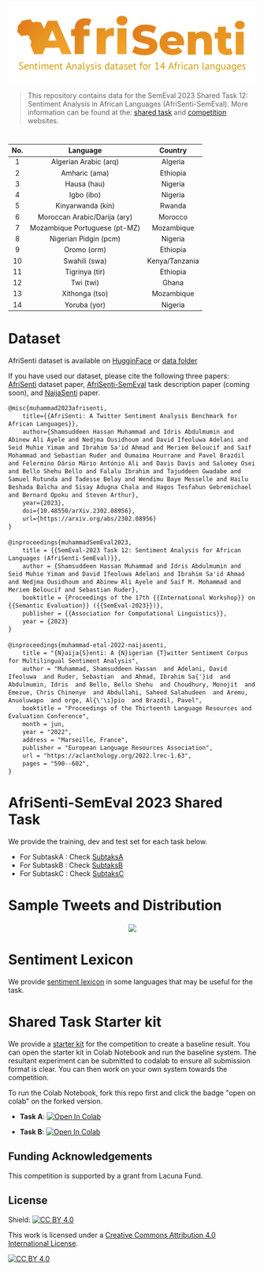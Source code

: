 
<p align="center">
  <img align="center" src="images/afrisenti-twitter.png" />
  
> This repository contains data for the SemEval 2023 Shared Task 12: Sentiment Analysis in African Languages (AfriSenti-SemEval). More information can be found at the: [shared task](https://afrisenti-semeval.github.io) and [competition](https://codalab.lisn.upsaclay.fr/competitions/7320) websites.


  <h1 align="center"> </h1>
</p>


<div style="text-align:center;">


| No. | Language             | Country          |
|-----|----------------------|------------------|
| 1   | Algerian Arabic (arq)      | Algeria          |
| 2   | Amharic  (ama)                | Ethiopia         |
| 3   | Hausa   (hau)               | Nigeria          |
| 4   | Igbo  (ibo)                | Nigeria          |
| 5   | Kinyarwanda    (kin)        | Rwanda           |
| 6   | Moroccan Arabic/Darija (ary)| Morocco          |
| 7   | Mozambique Portuguese (pt-MZ)| Mozambique       |
| 8   | Nigerian Pidgin  (pcm)     | Nigeria          |
| 9   | Oromo   (orm)              | Ethiopia         |
| 10  | Swahili     (swa)         | Kenya/Tanzania   |
| 11  | Tigrinya    (tir)          | Ethiopia         |
| 12  | Twi        (twi)            | Ghana            |
| 13  | Xithonga        (tso)            | Mozambique          |
| 14  | Yoruba    (yor)            | Nigeria          |


</div>

# Dataset

AfriSenti dataset is available on [HugginFace](https://huggingface.co/datasets/shmuhammad/AfriSenti-twitter-sentiment) or [data folder](https://github.com/afrisenti-semeval/afrisent-semeval-2023/tree/main/data)


If you have used our dataset, please cite the following three papers: [AfriSenti](https://arxiv.org/abs/2302.08956) dataset paper, [AfriSenti-SemEval](https://github.com/afrisenti-semeval/afrisent-semeval-2023) task description paper (coming soon), and [NaijaSenti](https://aclanthology.org/2022.lrec-1.63) paper. 

```
@misc{muhammad2023afrisenti,
    title={{AfriSenti: A Twitter Sentiment Analysis Benchmark for African Languages}},
    author={Shamsuddeen Hassan Muhammad and Idris Abdulmumin and Abinew Ali Ayele and Nedjma Ousidhoum and David Ifeoluwa Adelani and Seid Muhie Yimam and Ibrahim Sa'id Ahmad and Meriem Beloucif and Saif Mohammad and Sebastian Ruder and Oumaima Hourrane and Pavel Brazdil and Felermino Dário Mário António Ali and Davis Davis and Salomey Osei and Bello Shehu Bello and Falalu Ibrahim and Tajuddeen Gwadabe and Samuel Rutunda and Tadesse Belay and Wendimu Baye Messelle and Hailu Beshada Balcha and Sisay Adugna Chala and Hagos Tesfahun Gebremichael and Bernard Opoku and Steven Arthur},
    year={2023},
    doi={10.48550/arXiv.2302.08956},
    url={https://arxiv.org/abs/2302.08956}
}

@inproceedings{muhammadSemEval2023,
    title = {{SemEval-2023 Task 12: Sentiment Analysis for African Languages (AfriSenti-SemEval)}},
    author = {Shamsuddeen Hassan Muhammad and Idris Abdulmumin and Seid Muhie Yimam and David Ifeoluwa Adelani and Ibrahim Sa'id Ahmad and Nedjma Ousidhoum and Abinew Ali Ayele and Saif M. Mohammad and Meriem Beloucif and Sebastian Ruder},
    booktitle = {Proceedings of the 17th {{International Workshop}} on {{Semantic Evaluation}} ({{SemEval-2023}})},
    publisher = {{Association for Computational Linguistics}},
    year = {2023}
}

@inproceedings{muhammad-etal-2022-naijasenti,
    title = "{N}aija{S}enti: A {N}igerian {T}witter Sentiment Corpus for Multilingual Sentiment Analysis",
    author = "Muhammad, Shamsuddeen Hassan  and Adelani, David Ifeoluwa  and Ruder, Sebastian  and Ahmad, Ibrahim Sa{'}id  and Abdulmumin, Idris  and Bello, Bello Shehu  and Choudhury, Monojit  and Emezue, Chris Chinenye  and Abdullahi, Saheed Salahudeen  and Aremu, Anuoluwapo  and orge, Al{\'\i}pio  and Brazdil, Pavel",
    booktitle = "Proceedings of the Thirteenth Language Resources and Evaluation Conference",
    month = jun,
    year = "2022",
    address = "Marseille, France",
    publisher = "European Language Resources Association",
    url = "https://aclanthology.org/2022.lrec-1.63",
    pages = "590--602",
}
```

# AfriSenti-SemEval 2023 Shared Task 

We provide the training, dev and test set for each task below. 


- For SubtaskA : Check [SubtaksA](https://github.com/afrisenti-semeval/afrisent-semeval-2023/tree/main/SubtaskA)
- For SubtaskB : Check [SubtaksB](https://github.com/afrisenti-semeval/afrisent-semeval-2023/tree/main/SubtaskB)
- For SubtaskC : Check [SubtaksC](https://github.com/afrisenti-semeval/afrisent-semeval-2023/tree/main/SubtaskC)

# Sample Tweets and Distribution

<p align="center">
<img align="center" src="https://raw.githubusercontent.com/afrisenti-semeval/afrisent-semeval-2023/main/afrisenti_languages.png"/>
</p>


# Sentiment Lexicon

We provide [sentiment lexicon](https://github.com/afrisenti-semeval/afrisent-semeval-2023/tree/main/sentiment_lexicon) in some languages that may be useful for the task. 

# Shared Task Starter kit

We provide a [starter kit](https://github.com/afrisenti-semeval/afrisent-semeval-2023/tree/main/starter_kit) for the competition to create a baseline result. You can open the starter kit in Colab Notebook and run the baseline system. The resultant experiment can be submitted to codalab to ensure all submission format is clear. You can then work on your own system towards the competition. 

To run the Colab Notebook, fork this repo first and click the badge "open on colab" on the forked version. 


- **Task A**: <a target="_blank" href="https://colab.research.google.com/github/afrisenti-semeval/afrisent-semeval-2023/blob/main/AfriSenti_SemEval_2023_Starter_Notebook_Task_A.ipynb">
  <img src="https://colab.research.google.com/assets/colab-badge.svg" alt="Open In Colab"/>
</a>

- **Task B**: <a target="_blank" href="https://colab.research.google.com/github/afrisenti-semeval/afrisent-semeval-2023/blob/main/AfriSenti_SemEval_2023_Starter_Notebook_Task_B.ipynb">
  <img src="https://colab.research.google.com/assets/colab-badge.svg" alt="Open In Colab"/>
</a>

## Funding Acknowledgements

This competition is supported by a grant from Lacuna Fund.

## License

Shield: [![CC BY 4.0][cc-by-shield]][cc-by]

This work is licensed under a
[Creative Commons Attribution 4.0 International License][cc-by].

[![CC BY 4.0][cc-by-image]][cc-by]

[cc-by]: http://creativecommons.org/licenses/by/4.0/
[cc-by-image]: https://i.creativecommons.org/l/by/4.0/88x31.png
[cc-by-shield]: https://img.shields.io/badge/License-CC%20BY%204.0-lightgrey.svg

